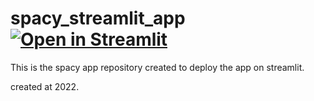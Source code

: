 # spacy_streamlit_app [![Open in Streamlit](https://static.streamlit.io/badges/streamlit_badge_black_white.svg)](https://share.streamlit.io/shyamcody/spacy_streamlit_app/main/streamlit_interactive_app.py)
This is the spacy app repository created to deploy the app on streamlit.

created at 2022.
